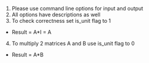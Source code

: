 1) Please use command line options for input and output
2) All options have descriptions as well
3) To check correctness set is_unit flag to 1
- Result = A*I = A
4) To multiply 2 matrices A and B use is_unit flag to 0
- Result = A*B

